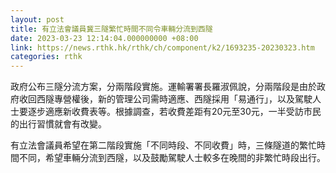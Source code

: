 ```yaml
---
layout: post
title: 有立法會議員冀三隧繁忙時間不同令車輛分流到西隧
date: 2023-03-23 12:14:04.000000000 +08:00
link: https://news.rthk.hk/rthk/ch/component/k2/1693235-20230323.htm
categories: rthk
---
```


政府公布三隧分流方案，分兩階段實施。運輸署署長羅淑佩說，分兩階段是由於政府收回西隧專營權後，新的管理公司需時適應、西隧採用「易通行」，以及駕駛人士要逐步適應新收費表等。根據調查，若收費差距有20元至30元，一半受訪市民的出行習慣就會有改變。

有立法會議員希望在第二階段實施「不同時段、不同收費」時，三條隧道的繁忙時間不同，希望車輛分流到西隧，以及鼓勵駕駛人士較多在晚間的非繁忙時段出行。
